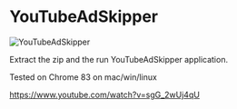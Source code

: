 # YouTubeAdSkipper

![YouTubeAdSkipper](https://github.com/impeccable-tester/YouTubeAdSkipper/blob/master/icon.ico)

Extract the zip and the run YouTubeAdSkipper application.

Tested on Chrome 83 on mac/win/linux

https://www.youtube.com/watch?v=sgG_2wUj4qU
